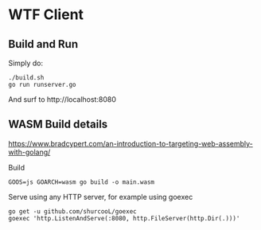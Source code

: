 # WTF Client

## Build and Run
Simply do:

    ./build.sh
    go run runserver.go

And surf to http://localhost:8080

## WASM Build details

https://www.bradcypert.com/an-introduction-to-targeting-web-assembly-with-golang/

Build

    GOOS=js GOARCH=wasm go build -o main.wasm

Serve using any HTTP server, for example using goexec 

    go get -u github.com/shurcooL/goexec
    goexec 'http.ListenAndServe(:8080, http.FileServer(http.Dir(.)))'

